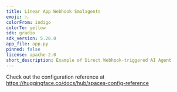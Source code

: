 ```yaml
---
title: Linear App Webhook Smolagents
emoji: 📉
colorFrom: indigo
colorTo: yellow
sdk: gradio
sdk_version: 5.20.0
app_file: app.py
pinned: false
license: apache-2.0
short_description: Example of Direct Webhook-triggered AI Agent
---
```


Check out the configuration reference at https://huggingface.co/docs/hub/spaces-config-reference
